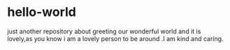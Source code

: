 # hello-world
just another repository about greeting our wonderful world
and it is lovely,as you know i am a lovely person to be around .I am kind and caring.
